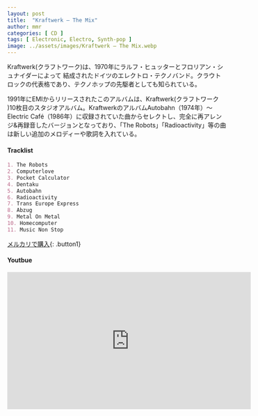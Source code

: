 ```yaml
---
layout: post
title:  "Kraftwerk – The Mix"
author: mmr
categories: [ CD ]
tags: [ Electronic, Electro, Synth-pop ]
image: ../assets/images/Kraftwerk – The Mix.webp
---
```


Kraftwerk(クラフトワーク)は、1970年にラルフ・ヒュッターとフロリアン・シュナイダーによって
結成されたドイツのエレクトロ・テクノバンド。クラウトロックの代表格であり、テクノホップの先駆者としても知られている。

1991年にEMIからリリースされたこのアルバムは、Kraftwerk(クラフトワーク )10枚目のスタジオアルバム。KraftwerkのアルバムAutobahn（1974年）〜Electric Café（1986年）に収録されていた曲からセレクトし、完全に再アレンジ&再録音したバージョンとなっており、「The Robots」「Radioactivity」等の曲は新しい追加のメロディーや歌詞を入れている。


#### Tracklist
```md
1. The Robots
2. Computerlove
3. Pocket Calculator
4. Dentaku
5. Autobahn
6. Radioactivity
7. Trans Europe Express
8. Abzug
9. Metal On Metal
10. Homecomputer
11. Music Non Stop
```

[メルカリで購入](https://jp.mercari.com/item/m24338824694?afid=6142608987){: .button1}

#### Youtbue
<iframe width="560" height="315" src="https://www.youtube.com/embed/cbPc_Iu8JLA?si=OfpNSIXukiVUrSWW" title="YouTube video player" frameborder="0" allow="accelerometer; autoplay; clipboard-write; encrypted-media; gyroscope; picture-in-picture; web-share" referrerpolicy="strict-origin-when-cross-origin" allowfullscreen></iframe>